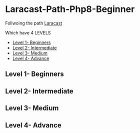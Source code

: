 # Laracast-Path-Php8-Beginner
Follwoing the  path [Laracast](https://laracasts.com/path)

Which have 4 LEVELS

- [Level 1- Beginners](#Level1)
- [Level 2- Intermediate](#Level2)
- [Level 3- Medium](#Level3)
- [Level 4- Advance](#Level4)

## Level 1- Beginners

## Level 2- Intermediate

## Level 3- Medium

## Level 4- Advance
